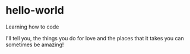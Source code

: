 # hello-world
Learning how to code

I'll tell you, the things you do for love and the places that it takes you can sometimes be amazing!
